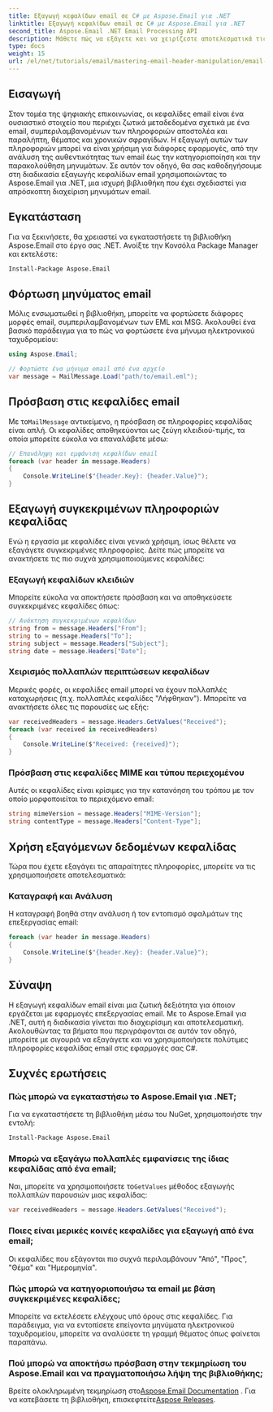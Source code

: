 ```yaml
---
title: Εξαγωγή κεφαλίδων email σε C# με Aspose.Email για .NET
linktitle: Εξαγωγή κεφαλίδων email σε C# με Aspose.Email για .NET
second_title: Aspose.Email .NET Email Processing API
description: Μάθετε πώς να εξάγετε και να χειρίζεστε αποτελεσματικά τις κεφαλίδες email στις εφαρμογές σας C# χρησιμοποιώντας την ισχυρή βιβλιοθήκη Aspose.Email για .NET. Αυτός ο περιεκτικός οδηγός παρέχει οδηγίες βήμα προς βήμα σχετικά με την πρόσβαση στις βασικές πληροφορίες κεφαλίδας.
type: docs
weight: 15
url: /el/net/tutorials/email/mastering-email-header-manipulation/email-header-extraction/
---
```

## Εισαγωγή

Στον τομέα της ψηφιακής επικοινωνίας, οι κεφαλίδες email είναι ένα ουσιαστικό στοιχείο που περιέχει ζωτικά μεταδεδομένα σχετικά με ένα email, συμπεριλαμβανομένων των πληροφοριών αποστολέα και παραλήπτη, θέματος και χρονικών σφραγίδων. Η εξαγωγή αυτών των πληροφοριών μπορεί να είναι χρήσιμη για διάφορες εφαρμογές, από την ανάλυση της αυθεντικότητας των email έως την κατηγοριοποίηση και την παρακολούθηση μηνυμάτων. Σε αυτόν τον οδηγό, θα σας καθοδηγήσουμε στη διαδικασία εξαγωγής κεφαλίδων email χρησιμοποιώντας το Aspose.Email για .NET, μια ισχυρή βιβλιοθήκη που έχει σχεδιαστεί για απρόσκοπτη διαχείριση μηνυμάτων email.

## Εγκατάσταση

Για να ξεκινήσετε, θα χρειαστεί να εγκαταστήσετε τη βιβλιοθήκη Aspose.Email στο έργο σας .NET. Ανοίξτε την Κονσόλα Package Manager και εκτελέστε:

```bash
Install-Package Aspose.Email
```

## Φόρτωση μηνύματος email

Μόλις ενσωματωθεί η βιβλιοθήκη, μπορείτε να φορτώσετε διάφορες μορφές email, συμπεριλαμβανομένων των EML και MSG. Ακολουθεί ένα βασικό παράδειγμα για το πώς να φορτώσετε ένα μήνυμα ηλεκτρονικού ταχυδρομείου:

```csharp
using Aspose.Email;

// Φορτώστε ένα μήνυμα email από ένα αρχείο
var message = MailMessage.Load("path/to/email.eml");
```

## Πρόσβαση στις κεφαλίδες email

 Με το`MailMessage` αντικείμενο, η πρόσβαση σε πληροφορίες κεφαλίδας είναι απλή. Οι κεφαλίδες αποθηκεύονται ως ζεύγη κλειδιού-τιμής, τα οποία μπορείτε εύκολα να επαναλάβετε μέσω:

```csharp
// Επανάληψη και εμφάνιση κεφαλίδων email
foreach (var header in message.Headers)
{
    Console.WriteLine($"{header.Key}: {header.Value}");
}
```

## Εξαγωγή συγκεκριμένων πληροφοριών κεφαλίδας

Ενώ η εργασία με κεφαλίδες είναι γενικά χρήσιμη, ίσως θέλετε να εξαγάγετε συγκεκριμένες πληροφορίες. Δείτε πώς μπορείτε να ανακτήσετε τις πιο συχνά χρησιμοποιούμενες κεφαλίδες:

### Εξαγωγή κεφαλίδων κλειδιών

Μπορείτε εύκολα να αποκτήσετε πρόσβαση και να αποθηκεύσετε συγκεκριμένες κεφαλίδες όπως:

```csharp
// Ανάκτηση συγκεκριμένων κεφαλίδων
string from = message.Headers["From"];
string to = message.Headers["To"];
string subject = message.Headers["Subject"];
string date = message.Headers["Date"];
```

### Χειρισμός πολλαπλών περιπτώσεων κεφαλίδων

Μερικές φορές, οι κεφαλίδες email μπορεί να έχουν πολλαπλές καταχωρήσεις (π.χ. πολλαπλές κεφαλίδες "Λήφθηκαν"). Μπορείτε να ανακτήσετε όλες τις παρουσίες ως εξής:

```csharp
var receivedHeaders = message.Headers.GetValues("Received");
foreach (var received in receivedHeaders)
{
    Console.WriteLine($"Received: {received}");
}
```

### Πρόσβαση στις κεφαλίδες MIME και τύπου περιεχομένου

Αυτές οι κεφαλίδες είναι κρίσιμες για την κατανόηση του τρόπου με τον οποίο μορφοποιείται το περιεχόμενο email:

```csharp
string mimeVersion = message.Headers["MIME-Version"];
string contentType = message.Headers["Content-Type"];
```

## Χρήση εξαγόμενων δεδομένων κεφαλίδας

Τώρα που έχετε εξαγάγει τις απαραίτητες πληροφορίες, μπορείτε να τις χρησιμοποιήσετε αποτελεσματικά:

### Καταγραφή και Ανάλυση

Η καταγραφή βοηθά στην ανάλυση ή τον εντοπισμό σφαλμάτων της επεξεργασίας email:

```csharp
foreach (var header in message.Headers)
{
    Console.WriteLine($"{header.Key}: {header.Value}");
}
```

## Σύναψη

Η εξαγωγή κεφαλίδων email είναι μια ζωτική δεξιότητα για όποιον εργάζεται με εφαρμογές επεξεργασίας email. Με το Aspose.Email για .NET, αυτή η διαδικασία γίνεται πιο διαχειρίσιμη και αποτελεσματική. Ακολουθώντας τα βήματα που περιγράφονται σε αυτόν τον οδηγό, μπορείτε με σιγουριά να εξαγάγετε και να χρησιμοποιήσετε πολύτιμες πληροφορίες κεφαλίδας email στις εφαρμογές σας C#.

## Συχνές ερωτήσεις

### Πώς μπορώ να εγκαταστήσω το Aspose.Email για .NET;

Για να εγκαταστήσετε τη βιβλιοθήκη μέσω του NuGet, χρησιμοποιήστε την εντολή:
```bash
Install-Package Aspose.Email
```

### Μπορώ να εξαγάγω πολλαπλές εμφανίσεις της ίδιας κεφαλίδας από ένα email;

 Ναι, μπορείτε να χρησιμοποιήσετε το`GetValues` μέθοδος εξαγωγής πολλαπλών παρουσιών μιας κεφαλίδας:
```csharp
var receivedHeaders = message.Headers.GetValues("Received");
```

### Ποιες είναι μερικές κοινές κεφαλίδες για εξαγωγή από ένα email;

Οι κεφαλίδες που εξάγονται πιο συχνά περιλαμβάνουν "Από", "Προς", "Θέμα" και "Ημερομηνία".

### Πώς μπορώ να κατηγοριοποιήσω τα email με βάση συγκεκριμένες κεφαλίδες;

Μπορείτε να εκτελέσετε ελέγχους υπό όρους στις κεφαλίδες. Για παράδειγμα, για να εντοπίσετε επείγοντα μηνύματα ηλεκτρονικού ταχυδρομείου, μπορείτε να αναλύσετε τη γραμμή θέματος όπως φαίνεται παραπάνω.

### Πού μπορώ να αποκτήσω πρόσβαση στην τεκμηρίωση του Aspose.Email και να πραγματοποιήσω λήψη της βιβλιοθήκης;

 Βρείτε ολοκληρωμένη τεκμηρίωση στο[Aspose.Email Documentation](https://reference.aspose.com/email/net/) . Για να κατεβάσετε τη βιβλιοθήκη, επισκεφτείτε[Aspose Releases](https://releases.aspose.com/email/net/).